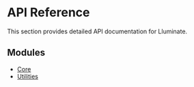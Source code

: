 # API Reference

This section provides detailed API documentation for Lluminate.

## Modules

- [Core](core.md)
- [Utilities](utilities.md)
